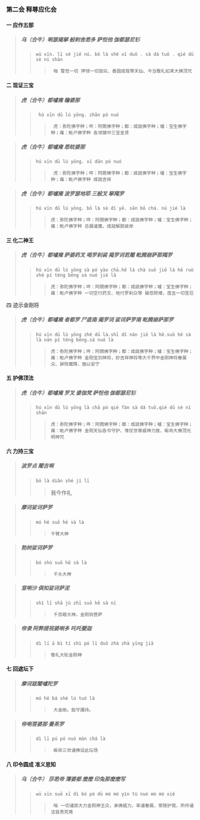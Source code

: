 ### 第二会 释尊应化会

#### 一 应作五部

>#####  乌（合牛）唎瑟揭拏 般剌舍悉多 萨怛他 伽都瑟尼钐
>>     wū xīn. lī sè jiē nú. bō là shě xī duō . sà dá tuō . qié dū sè ní shān
>>>      嗡 警觉一切 押领一切部众、善圆成我等天仙、今当敬礼如来大佛顶咒 

#### 二 现证三宝

>#####  虎（合牛）都嚧雍 瞻婆那 
>>      hú xīn dū lú yōng. zhān pó nuó 
>>>      虎：弥陀佛字种；吽：阿閦佛字种；都：成就佛字种；嚧：宝生佛字种；雍：毗卢佛字种 各领镇中三宝圣贤  

>#####  虎（合牛）都嚧雍 悉眈婆那 
>>     hú xīn dū lú yōng. xī dān pó nuó
>>>      虎：弥陀佛字种；吽：阿閦佛字种；都：成就佛字种；嚧：宝生佛字种；雍：毗卢佛字种 成就吉祥

>#####  虎（合牛）都嚧雍 波罗瑟地耶 三般叉 拏羯罗  
>>     hú xīn dū lú yōng. bō là sè dì yē. sān bō chá. nú jié là
>>>     虎：弥陀佛字种；吽：阿閦佛字种；都：成就佛字种；嚧：宝生佛字种；雍：毗卢佛字种 总摄诸魔，成就解脱彼岸  

#### 三 化二神王

>#####  虎（合牛）都嚧雍 萨婆药叉 喝罗刹裟 揭罗诃若闍 毗腾崩萨那羯罗
>>     hú xīn dū lú yōng sà pó yào chā.hē là chà suō jiē là hē ruò shé pí téng bēng sà nuó jié là
>>>     虎：弥陀佛字种；吽：阿閦佛字种；都：成就佛字种；嚧：宝生佛字种；雍：毗卢佛字种 一切空行药叉、地行罗刹众等 破怨除难，度去一切苦厄  

四 迹示金刚将

>#####  虎（合牛）都嚧雍 者都罗 尸底南 揭罗诃 娑诃萨罗南 毗腾崩萨那罗  
>>     hú xīn dū lú yōng zhě dū là.shī dǐ nán jiē là hē.suō hē sà là nán pí téng bēng.sà nuó là
>>>     虎：弥陀佛字种；吽：阿閦佛字种；都：成就佛字种；嚧：宝生佛字种；雍：毗卢佛字种 金刚宝剑神将，妙吉祥神将等大千界中金刚神将眷属众、屏除魔障，施以安宁     

#### 五 护佛顶法

>#####  虎（合牛）都嚧雍 罗叉 婆伽梵 萨怛他 伽都瑟尼钐  
>>     hú xīn dū lú yōng là chā pó qié fàn sà dá tuō.qié dū sè ní shān
>>>     虎：弥陀佛字种；吽：阿閦佛字种；都：成就佛字种；嚧：宝生佛字种；雍：毗卢佛字种 金刚天仙各令守护、惟仗世尊威神力故、皈命大佛顶光明神咒  

#### 六 力持三宝

>#####  波罗点 闍吉唎  
>>     bō là diǎn shé jí lī
>>>    我今作礼  

>#####  摩诃娑诃萨罗
>>     mó hē suō hē sà là
>>>     千臂大神  

>#####  勃树娑诃萨罗
>>     bó shù suō hē sà là
>>>      千头大神

>#####  室唎沙 俱知娑诃萨泥 
>>     shì lī shā jù zhī suō hē sà ní 
>>>      千百眼大神，金刚钩菩萨

>#####  帝隶 阿弊提视婆唎多 吒吒甖迦 
>>     dì lí ā bì tí shì pó lī duō zhà zhà yīng jiā
>>>     敬礼大轮金刚神   

#### 七 回遮坛下

>#####  摩诃跋闍嚧陀罗 
>>     mó hē bá shé lú tuó là   
>>>      大金剛。能守護持。

>#####  帝唎菩婆那 曼茶罗 
>>     dì lī pú pó nuó màn chá là
>>>      皈命三世诸佛设此坛场 

#### 八  印令圆成 准义思知

>#####  乌（合牛） 莎悉帝 薄婆都 麼麼 印兔那麼麼写 
>>     wū xīn suō xī dì bó pó dū mó mó yìn tù nuó mó mó xiě
>>>      嗡 一切诸部大力金刚神王众，承佛威力，率诸眷属，常随护我，所作诸法皆悉究竟
